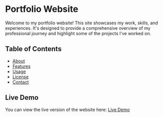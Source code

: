 # Portfolio Website

Welcome to my portfolio website! This site showcases my work, skills, and experiences. It's designed to provide a comprehensive overview of my professional journey and highlight some of the projects I've worked on.

## Table of Contents
- [About](#about)
- [Features](#features)
- [Usage](#usage)
- [License](#license)
- [Contact](#contact)

## Live Demo

You can view the live version of the website here: [Live Demo](https://portfoli-dev.vercel.app/)


